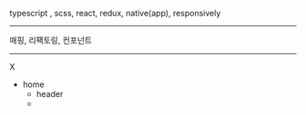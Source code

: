 typescript , scss, react, redux, native(app), responsively

---

매핑, 리팩토링, 컨포넌트

---

X

- home
  - header
  -
